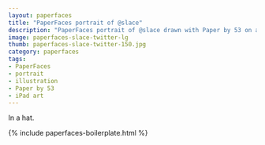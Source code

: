```yaml
---
layout: paperfaces
title: "PaperFaces portrait of @slace"
description: "PaperFaces portrait of @slace drawn with Paper by 53 on an iPad."
image: paperfaces-slace-twitter-lg
thumb: paperfaces-slace-twitter-150.jpg
category: paperfaces
tags: 
- PaperFaces
- portrait
- illustration
- Paper by 53
- iPad art
---
```


In a hat.

{% include paperfaces-boilerplate.html %}